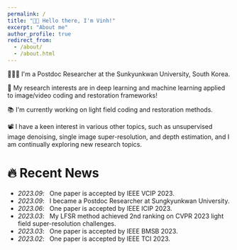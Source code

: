 ```yaml
---
permalink: /
title: "👋🏼 Hello there, I'm Vinh!"
excerpt: "About me"
author_profile: true
redirect_from: 
  - /about/
  - /about.html
---
```



👨🏻‍💻 I'm a Postdoc Researcher at the Sunkyunkwan University, South Korea.

🔬 My research interests are in deep learning and machine learning applied to image/video coding and restoration frameworks!

📚 I'm currently working on light field coding and restoration methods.

📽️ I have a keen interest in various other topics, such as unsupervised image denoising, single image super-resolution, and depth estimation, and I am continually exploring new research topics.


# 🔥 Recent News
- *2023.09*: &nbsp; One paper is accepted by IEEE VCIP 2023.
- *2023.09*: &nbsp; I became a Postdoc Researcher at  Sungkyunkwan University.
- *2023.06*: &nbsp; One paper is accepted by IEEE ICIP 2023.
- *2023.03*: &nbsp; My LFSR method achieved 2nd ranking on CVPR 2023 light field super-resolution challenges.
- *2023.03*: &nbsp; One paper is accepted by IEEE BMSB 2023.
- *2023.02*: &nbsp; One paper is accepted by IEEE TCI 2023.



